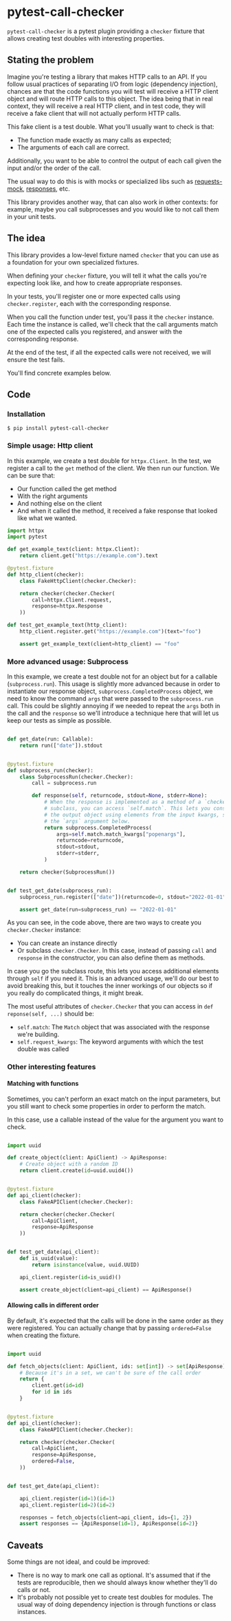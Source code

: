 # pytest-call-checker

`pytest-call-checker` is a pytest plugin providing a `checker` fixture
that allows creating test doubles with interesting properties.

## Stating the problem

Imagine you're testing a library that makes HTTP calls to an API. If you follow
usual practices of separating I/O from logic (dependency injection), chances
are that the code functions you will test will receive a HTTP client object and
will route HTTP calls to this object. The idea being that in real context, they
will receive a real HTTP client, and in test code, they will receive a fake
client that will not actually perform HTTP calls.

This fake client is a test double. What you'll usually want to check is that:

- The function made exactly as many calls as expected;
- The arguments of each call are correct.

Additionally, you want to be able to control the output of each call given the
input and/or the order of the call.

The usual way to do this is with mocks or specialized libs such as
[requests-mock](https://requests-mock.readthedocs.io/en/latest/),
[responses](https://github.com/getsentry/responses), etc.

This library provides another way, that can also work in other contexts: for
example, maybe you call subprocesses and you would like to not call them
in your unit tests.

## The idea

This library provides a low-level fixture named `checker` that you can use
as a foundation for your own specialized fixtures.

When defining your `checker` fixture, you will tell it what the calls you're
expecting look like, and how to create appropriate responses.

In your tests, you'll register one or more expected calls using
`checker.register`, each with the corresponding response.

When you call the function under test, you'll pass it the `checker` instance.
Each time the instance is called, we'll check that the call arguments match one
of the expected calls you registered, and answer with the corresponding response.

At the end of the test, if all the expected calls were not received, we will
ensure the test fails.

You'll find concrete examples below.

## Code

### Installation

```console
$ pip install pytest-call-checker
```

### Simple usage: Http client

In this example, we create a test double for `httpx.Client`.
In the test, we register a call to the `get` method of the
client.
We then run our function. We can be sure that:
- Our function called the get method
- With the right arguments
- And nothing else on the client
- And when it called the method, it received a fake response that looked like
  what we wanted.

```python
import httpx
import pytest

def get_example_text(client: httpx.Client):
    return client.get("https://example.com").text

@pytest.fixture
def http_client(checker):
    class FakeHttpClient(checker.Checker):

    return checker(checker.Checker(
        call=httpx.Client.request,
        response=httpx.Response
    ))

def test_get_example_text(http_client):
    http_client.register.get("https://example.com")(text="foo")

    assert get_example_text(client=http_client) == "foo"

```

### More advanced usage: Subprocess


In this example, we create a test double not for an object but for a callable
(`subprocess.run`). This usage is slightly more advanced because in order to
instantiate our response object, `subprocess.CompletedProcess` object, we need
to know the command `args` that were passed to the `subprocess.run` call. This
could be slightly annoying if we needed to repeat the `args` both in the call
and the `response` so we'll introduce a technique here that will let us keep
our tests as simple as possible.


```python

def get_date(run: Callable):
    return run(["date"]).stdout


@pytest.fixture
def subprocess_run(checker):
    class SubprocessRun(checker.Checker):
        call = subprocess.run

        def response(self, returncode, stdout=None, stderr=None):
            # When the response is implemented as a method of a `checker.Checker`
            # subclass, you can access `self.match`. This lets you construct
            # the output object using elements from the input kwargs, see
            # the `args` argument below.
            return subprocess.CompletedProcess(
                args=self.match.match_kwargs["popenargs"],
                returncode=returncode,
                stdout=stdout,
                stderr=stderr,
            )

    return checker(SubprocessRun())


def test_get_date(subprocess_run):
    subprocess_run.register(["date"])(returncode=0, stdout="2022-01-01")

    assert get_date(run=subprocess_run) == "2022-01-01"

```

As you can see, in the code above, there are two ways to create you
`checker.Checker` instance:

- You can create an instance directly
- Or subclass `checker.Checker`. In this case, instead of passing `call` and
  `response` in the constructor, you can also define them as methods.

In case you go the subclass route, this lets you access additional elements
through `self` if you need it. This is an advanced usage, we'll do our best to
avoid breaking this, but it touches the inner workings of our objects so if you
really do complicated things, it might break.

The most useful attributes of `checker.Checker` that you can access in
`def reponse(self, ...)` should be:

- `self.match`: The `Match` object that was associated with the response we're
  building.
- `self.request_kwargs`: The keyword arguments with which the test double
  was called

### Other interesting features

#### Matching with functions

Sometimes, you can't perform an exact match on the input parameters, but you
still want to check some properties in order to perform the match.

In this case, use a callable instead of the value for the argument you want
to check.

```python

import uuid

def create_object(client: ApiClient) -> ApiResponse:
    # Create object with a random ID
    return client.create(id=uuid.uuid4())


@pytest.fixture
def api_client(checker):
    class FakeAPIClient(checker.Checker):

    return checker(checker.Checker(
        call=ApiClient,
        response=ApiResponse
    ))


def test_get_date(api_client):
    def is_uuid(value):
        return isinstance(value, uuid.UUID)

    api_client.register(id=is_uuid)()

    assert create_object(client=api_client) == ApiResponse()

```


#### Allowing calls in different order

By default, it's expected that the calls will be done in the same order as
they were registered. You can actually change that by passing `ordered=False`
when creating the fixture.

```python

import uuid

def fetch_objects(client: ApiClient, ids: set[int]) -> set[ApiResponse]:
    # Because it's in a set, we can't be sure of the call order
    return {
        client.get(id=id)
        for id in ids
    }


@pytest.fixture
def api_client(checker):
    class FakeAPIClient(checker.Checker):

    return checker(checker.Checker(
        call=ApiClient,
        response=ApiResponse,
        ordered=False,
    ))


def test_get_date(api_client):

    api_client.register(id=1)(id=1)
    api_client.register(id=2)(id=2)

    responses = fetch_objects(client=api_client, ids={1, 2})
    assert responses == {ApiResponse(id=1), ApiResponse(id=2)}

```

## Caveats

Some things are not ideal, and could be improved:

- There is no way to mark one call as optional. It's assumed that if the
  tests are reproducible, then we should always know whether they'll do
  calls or not.
- It's probably not possible yet to create test doubles for modules. The usual
  way of doing dependency injection is through functions or class instances.
